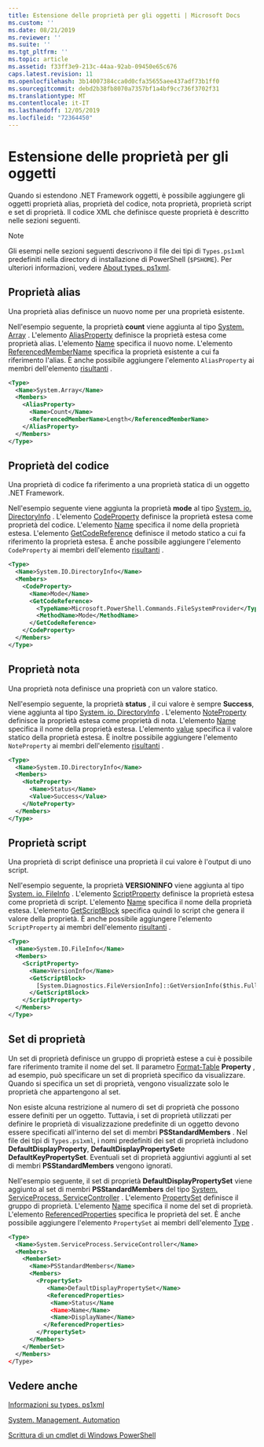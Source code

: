 ```yaml
---
title: Estensione delle proprietà per gli oggetti | Microsoft Docs
ms.custom: ''
ms.date: 08/21/2019
ms.reviewer: ''
ms.suite: ''
ms.tgt_pltfrm: ''
ms.topic: article
ms.assetid: f33ff3e9-213c-44aa-92ab-09450e65c676
caps.latest.revision: 11
ms.openlocfilehash: 3b14007384cca0d0cfa35655aee437adf73b1ff0
ms.sourcegitcommit: debd2b38fb8070a7357bf1a4bf9cc736f3702f31
ms.translationtype: MT
ms.contentlocale: it-IT
ms.lasthandoff: 12/05/2019
ms.locfileid: "72364450"
---
```

# <a name="extending-properties-for-objects"></a>Estensione delle proprietà per gli oggetti

Quando si estendono .NET Framework oggetti, è possibile aggiungere gli oggetti proprietà alias, proprietà del codice, nota proprietà, proprietà script e set di proprietà. Il codice XML che definisce queste proprietà è descritto nelle sezioni seguenti.

> [!NOTE]
> Gli esempi nelle sezioni seguenti descrivono il file dei tipi di `Types.ps1xml` predefiniti nella directory di installazione di PowerShell (`$PSHOME`). Per ulteriori informazioni, vedere [About types. ps1xml](/powershell/module/microsoft.powershell.core/about/about_types.ps1xml).

## <a name="alias-properties"></a>Proprietà alias

Una proprietà alias definisce un nuovo nome per una proprietà esistente.

Nell'esempio seguente, la proprietà **count** viene aggiunta al tipo [System. Array](/dotnet/api/System.Array) . L'elemento [AliasProperty](/dotnet/api/system.management.automation.psaliasproperty) definisce la proprietà estesa come proprietà alias. L'elemento [Name](/dotnet/api/system.management.automation.psmemberinfo.name) specifica il nuovo nome. L'elemento [ReferencedMemberName](/dotnet/api/system.management.automation.psaliasproperty.referencedmembername) specifica la proprietà esistente a cui fa riferimento l'alias. È anche possibile aggiungere l'elemento `AliasProperty` ai membri dell'elemento [risultanti](/dotnet/api/system.management.automation.psmemberset) .

```xml
<Type>
  <Name>System.Array</Name>
  <Members>
    <AliasProperty>
      <Name>Count</Name>
      <ReferencedMemberName>Length</ReferencedMemberName>
    </AliasProperty>
  </Members>
</Type>
```

## <a name="code-properties"></a>Proprietà del codice

Una proprietà di codice fa riferimento a una proprietà statica di un oggetto .NET Framework.

Nell'esempio seguente viene aggiunta la proprietà **mode** al tipo [System. io. DirectoryInfo](/dotnet/api/System.IO.DirectoryInfo) . L'elemento [CodeProperty](/dotnet/api/system.management.automation.pscodeproperty) definisce la proprietà estesa come proprietà del codice. L'elemento [Name](/dotnet/api/system.management.automation.psmemberinfo.name) specifica il nome della proprietà estesa. L'elemento [GetCodeReference](/dotnet/api/system.management.automation.pscodeproperty.gettercodereference) definisce il metodo statico a cui fa riferimento la proprietà estesa. È anche possibile aggiungere l'elemento `CodeProperty` ai membri dell'elemento [risultanti](/dotnet/api/system.management.automation.psmemberset) .

```xml
<Type>
  <Name>System.IO.DirectoryInfo</Name>
  <Members>
    <CodeProperty>
      <Name>Mode</Name>
      <GetCodeReference>
        <TypeName>Microsoft.PowerShell.Commands.FileSystemProvider</TypeName>
        <MethodName>Mode</MethodName>
      </GetCodeReference>
    </CodeProperty>
  </Members>
</Type>
```

## <a name="note-properties"></a>Proprietà nota

Una proprietà nota definisce una proprietà con un valore statico.

Nell'esempio seguente, la proprietà **status** , il cui valore è sempre **Success**, viene aggiunta al tipo [System. io. DirectoryInfo](/dotnet/api/System.IO.DirectoryInfo) . L'elemento [NoteProperty](/dotnet/api/system.management.automation.psnoteproperty) definisce la proprietà estesa come proprietà di nota. L'elemento [Name](/dotnet/api/system.management.automation.psmemberinfo.name) specifica il nome della proprietà estesa. L'elemento [value](/dotnet/api/system.management.automation.psnoteproperty.value) specifica il valore statico della proprietà estesa. È inoltre possibile aggiungere l'elemento `NoteProperty` ai membri dell'elemento [risultanti](/dotnet/api/system.management.automation.psmemberset) .

```xml
<Type>
  <Name>System.IO.DirectoryInfo</Name>
  <Members>
    <NoteProperty>
      <Name>Status</Name>
      <Value>Success</Value>
    </NoteProperty>
  </Members>
</Type>
```

## <a name="script-properties"></a>Proprietà script

Una proprietà di script definisce una proprietà il cui valore è l'output di uno script.

Nell'esempio seguente, la proprietà **VERSIONINFO** viene aggiunta al tipo [System. io. FileInfo](/dotnet/api/System.IO.FileInfo) . L'elemento [ScriptProperty](/dotnet/api/system.management.automation.psscriptproperty) definisce la proprietà estesa come proprietà di script. L'elemento [Name](/dotnet/api/system.management.automation.psmemberinfo.name) specifica il nome della proprietà estesa. L'elemento [GetScriptBlock](/dotnet/api/system.management.automation.psscriptproperty.getterscript) specifica quindi lo script che genera il valore della proprietà. È anche possibile aggiungere l'elemento `ScriptProperty` ai membri dell'elemento [risultanti](/dotnet/api/system.management.automation.psmemberset) .

```xml
<Type>
  <Name>System.IO.FileInfo</Name>
  <Members>
    <ScriptProperty>
      <Name>VersionInfo</Name>
      <GetScriptBlock>
        [System.Diagnostics.FileVersionInfo]::GetVersionInfo($this.FullName)
      </GetScriptBlock>
    </ScriptProperty>
  </Members>
</Type>
```

## <a name="property-sets"></a>Set di proprietà

Un set di proprietà definisce un gruppo di proprietà estese a cui è possibile fare riferimento tramite il nome del set.
Il parametro [Format-Table](/powershell/module/Microsoft.PowerShell.Utility/Format-Table)
**Property** , ad esempio, può specificare un set di proprietà specifico da visualizzare. Quando si specifica un set di proprietà, vengono visualizzate solo le proprietà che appartengono al set.

Non esiste alcuna restrizione al numero di set di proprietà che possono essere definiti per un oggetto. Tuttavia, i set di proprietà utilizzati per definire le proprietà di visualizzazione predefinite di un oggetto devono essere specificati all'interno del set di membri **PSStandardMembers** . Nel file dei tipi di `Types.ps1xml`, i nomi predefiniti dei set di proprietà includono **DefaultDisplayProperty**, **DefaultDisplayPropertySet**e **DefaultKeyPropertySet**. Eventuali set di proprietà aggiuntivi aggiunti al set di membri **PSStandardMembers** vengono ignorati.

Nell'esempio seguente, il set di proprietà **DefaultDisplayPropertySet** viene aggiunto al set di membri **PSStandardMembers** del tipo [System. ServiceProcess. ServiceController](/dotnet/api/System.ServiceProcess.ServiceController) . L'elemento [PropertySet](/dotnet/api/system.management.automation.pspropertyset) definisce il gruppo di proprietà. L'elemento [Name](/dotnet/api/system.management.automation.psmemberinfo.name) specifica il nome del set di proprietà. L'elemento [ReferencedProperties](/dotnet/api/system.management.automation.pspropertyset.referencedpropertynames) specifica le proprietà del set. È anche possibile aggiungere l'elemento `PropertySet` ai membri dell'elemento [Type](/dotnet/api/system.management.automation.pstypename) .

```xml
<Type>
  <Name>System.ServiceProcess.ServiceController</Name>
  <Members>
    <MemberSet>
      <Name>PSStandardMembers</Name>
      <Members>
        <PropertySet>
           <Name>DefaultDisplayPropertySet</Name>
           <ReferencedProperties>
            <Name>Status</Name
            <Name>Name</Name>
            <Name>DisplayName</Name>
          </ReferencedProperties>
        </PropertySet>
      </Members>
    </MemberSet>
  </Members>
</Type>
```

## <a name="see-also"></a>Vedere anche

[Informazioni su types. ps1xml](/powershell/module/microsoft.powershell.core/about/about_types.ps1xml)

[System. Management. Automation](/dotnet/api/System.Management.Automation)

[Scrittura di un cmdlet di Windows PowerShell](./writing-a-windows-powershell-cmdlet.md)
